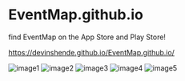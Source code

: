 # EventMap.github.io
find EventMap on the App Store and Play Store!

<a href="https://devinshende.github.io/EventMap.github.io/">https://devinshende.github.io/EventMap.github.io/</a>

![image1](https://github.com/user-attachments/assets/b6af8834-d844-4be9-a8b1-3d744f149f95)
![image2](https://github.com/user-attachments/assets/8c522e1d-45ea-4c35-8b89-ff065ff8e9bb)
![image3](https://github.com/user-attachments/assets/9be8a515-953c-4c80-921f-6b3a9a670ed6)
![image4](https://github.com/user-attachments/assets/152ab576-b166-4c6a-b678-212ca0cf2471)
![image5](https://github.com/user-attachments/assets/a79c51ed-ab3b-4191-81ef-e3916fe0ca93)
